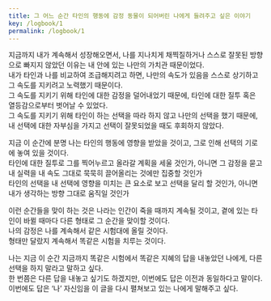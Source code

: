 ```yaml
---
title: 그 어느 순간 타인의 행동에 감정 동물이 되어버린 나에게 들려주고 싶은 이야기
key: /logbook/1
permalink: /logbook/1
---
```


지금까지 내가 계속해서 성장해오면서, 나를 지나치게 채찍질하거나 스스로 잘못된 방향으로 빠지지 않았던 이유는 내 안에 있는 나만의 가치관 때문이었다.<br/>
내가 타인과 나를 비교하여 조급해지려고 하면, 나만의 속도가 있음을 스스로 상기하고 그 속도를 지키려고 노력했기 때문이다.<br/>
그 속도를 지키기 위해 타인에 대한 감정을 덜어내었기 때문에, 타인에 대한 질투 혹은 열등감으로부터 벗어날 수 있었다.<br/>
그 속도를 지키기 위해 타인이 하는 선택을 따라 하지 않고 나만의 선택을 했기 때문에, 내 선택에 대한 자부심을 가지고 선택이 잘못되었을 때도 후회하지 않았다.<br/>

지금 이 순간에 분명 나는 타인의 행동에 영향을 받았을 것이고, 그로 인해 선택의 기로에 놓여 있을 것이다.<br/>
타인에 대한 질투로 그를 찍어누르고 올라갈 계획을 세울 것인가, 아니면 그 감정을 묻고 내 실력을 내 속도 그대로 묵묵히 끌어올리는 것에만 집중할 것인가<br/>
타인의 선택을 내 선택에 영향을 미치는 큰 요소로 보고 선택을 달리 할 것인가, 아니면 내가 생각하는 방향 그대로 움직일 것인가<br/>


이런 순간들을 맞이 하는 것은 나라는 인간이 죽을 때까지 계속될 것이고, 곁에 있는 타인이 바뀔 때마다 다른 형태로 그 순간을 맞이할 것이다.<br/>
나의 감정은 나를 계속해서 같은 시험대에 올릴 것이다.<br/>
형태만 달랐지 계속해서 똑같은 시험을 치루는 것이다.<br/>


나는 지금 이 순간 지금까지 똑같은 시험에서 똑같은 지혜의 답을 내놓았던 나에게, 다른 선택을 하지 말라고 말하고 싶다.<br/>
한 번쯤은 다른 답을 내놓고 싶기도 하겠지만, 이번에도 답은 이전과 동일하다고 말이다.<br/>
이번에도 답은 ‘나’ 자신임을 이 글을 다시 펼쳐보고 있는 나에게 말해주고 싶다.<br/>
